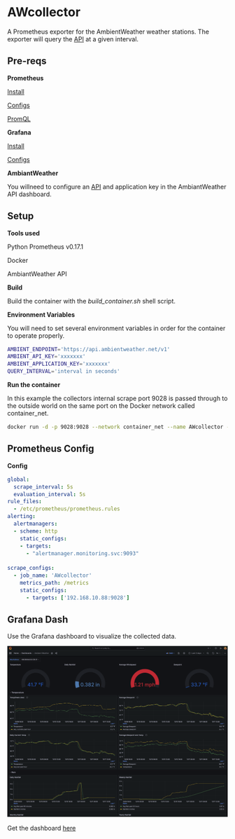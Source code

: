 # AWcollector

A Prometheus exporter for the AmbientWeather weather stations. The exporter will query the [API](https://ambientweather.docs.apiary.io/#introduction/authentication) at a given interval.

## Pre-reqs

**Prometheus**

[Install](https://prometheus.io/docs/prometheus/latest/installation/)

[Configs](https://prometheus.io/docs/prometheus/latest/configuration/configuration/)

[PromQL](https://prometheus.io/docs/prometheus/latest/querying/basics/)

**Grafana**

[Install](https://grafana.com/docs/grafana/latest/setup-grafana/installation/docker/)

[Configs](https://grafana.com/docs/grafana/latest/setup-grafana/configure-docker/)

**AmbiantWeather**

You willneed to configure an [API](https://ambientweather.docs.apiary.io/#introduction/authentication) and application key in the AmbiantWeather API dashboard.

## Setup

**Tools used**

Python Prometheus v0.17.1

Docker

AmbiantWeather API

**Build**

Build the container with the *build_container.sh* shell script.

**Environment Variables**

You will need to set several environment variables in order for the container to operate properly.

```bash
AMBIENT_ENDPOINT='https://api.ambientweather.net/v1'
AMBIENT_API_KEY='xxxxxxx'
AMBIENT_APPLICATION_KEY='xxxxxxx'
QUERY_INTERVAL='interval in seconds'
```

**Run the container**

In this example the collectors internal scrape port 9028 is passed through to the outside world on the same port on the Docker network called container_net.

```bash
docker run -d -p 9028:9028 --network container_net --name AWcollector -e AMBIENT_APPLICATION_KEY="xxxxx" -e AMBIENT_API_KEY="xxxxx" -e AMBIENT_ENDPOINT="https://api.ambientweather.net/v1" AWcollector:latest
```

## Prometheus Config

**Config**
```yaml
global:
  scrape_interval: 5s
  evaluation_interval: 5s
rule_files:
  - /etc/prometheus/prometheus.rules
alerting:
  alertmanagers:
  - scheme: http
    static_configs:
    - targets:
      - "alertmanager.monitoring.svc:9093"

scrape_configs:
  - job_name: 'AWcollector'
    metrics_path: /metrics
    static_configs:
      - targets: ['192.168.10.88:9028']
```

## Grafana Dash

Use the Grafana dashboard to visualize the collected data.

<img src="./Images/example_dash.png">

Get the dashboard [here](https://github.com/JonathanArrance/AWcollector/tree/master/Grafana)